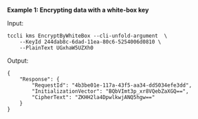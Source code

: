 **Example 1: Encrypting data with a white-box key**



Input: 

```
tccli kms EncryptByWhiteBox --cli-unfold-argument  \
    --KeyId 244dab8c-6dad-11ea-80c6-5254006d0810 \
    --PlainText UGxhaW5UZXh0
```

Output: 
```
{
    "Response": {
        "RequestId": "4b3be01e-117a-43f5-aa34-dd5034efe3dd",
        "InitializationVector": "BQbVImt3p_xr8VQebZaXGQ==",
        "CipherText": "ZKHH2la4DpwlkwjANQ5hgw=="
    }
}
```

